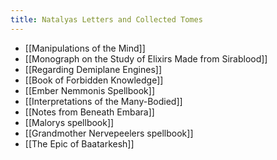 ```yaml
---
title: Natalyas Letters and Collected Tomes
---
```


- [[Manipulations of the Mind]]
- [[Monograph on the Study of Elixirs Made from Sirablood]]
- [[Regarding Demiplane Engines]]
- [[Book of Forbidden Knowledge]]
- [[Ember Nemmonis Spellbook]]
- [[Interpretations of the Many-Bodied]]
- [[Notes from Beneath Embara]]
- [[Malorys spellbook]]
- [[Grandmother Nervepeelers spellbook]]
- [[The Epic of Baatarkesh]]


